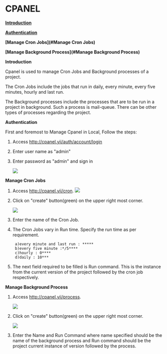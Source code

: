 **CPANEL**
========

**[Introduction](#Introduction)**

**[Authentication](#Authentication)**

**[Manage Cron Jobs](#Manage Cron Jobs)**

**[Manage Background Process](#Manage Background Process)**



**Introduction**

Cpanel is used to manage Cron Jobs and Background processes of a project.

The Cron Jobs include the jobs that run in daily, every minute, every five minutes,  hourly and last run. 

The Background processes include the processes that are to be run in a project in background. Such a process is mail-queue. There can be other types of processes regarding the project.



**Authentication**

First and foremost to Manage Cpanel in Local, Follow the steps:

1. Access http://cpanel.yii/auth/account/login

2. Enter user name as "admin"

3. Enter password as "admin" and sign in

   ![](/home/codiac/projects/docs/img/cpanel-login.png)

**Manage Cron Jobs**

1. Access http://cpanel.yii/cron. ![](/home/codiac/projects/docs/img/cronjob-index.png)

    

2. Click on "create" button(green) on the upper right most corner.

    ![](/home/codiac/projects/docs/img/cronjob-create.png)

3. Enter the name of the Cron Job.

4. The Cron Jobs vary in Run time. Specify the run time as per requirement.

        a)every minute and last run : *****
        b)every five minute :*/5****
        c)hourly : 0****
        d)daily : 10***

5. The next field required to be filled is Run command. This is the instance from the current version of the project followed by the cron job respectively.



**Manage Background Process**

1. Access http://cpanel.yii/process.

   ![](/home/codiac/projects/docs/img/process-index.png)

2. Click on "create" button(green) on the upper right most corner.

   ![](/home/codiac/projects/docs/img/process-create.png)

3. Enter the Name and Run Command where name specified should be the name of the background process and Run command should be the project current instance of version followed by the process.
